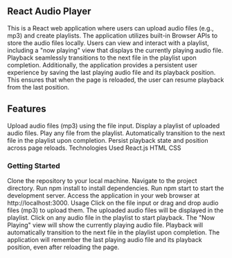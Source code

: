 ## React Audio Player
This is a React web application where users can upload audio files (e.g., mp3) and create playlists. The application utilizes built-in Browser APIs to store the audio files locally. Users can view and interact with a playlist, including a "now playing" view that displays the currently playing audio file. Playback seamlessly transitions to the next file in the playlist upon completion. Additionally, the application provides a persistent user experience by saving the last playing audio file and its playback position. This ensures that when the page is reloaded, the user can resume playback from the last position.

## Features
Upload audio files (mp3) using the file input.
Display a playlist of uploaded audio files.
Play any file from the playlist.
Automatically transition to the next file in the playlist upon completion.
Persist playback state and position across page reloads.
Technologies Used
React.js
HTML
CSS
### Getting Started
Clone the repository to your local machine.
Navigate to the project directory.
Run npm install to install dependencies.
Run npm start to start the development server.
Access the application in your web browser at http://localhost:3000.
Usage
Click on the file input or drag and drop audio files (mp3) to upload them.
The uploaded audio files will be displayed in the playlist.
Click on any audio file in the playlist to start playback.
The "Now Playing" view will show the currently playing audio file.
Playback will automatically transition to the next file in the playlist upon completion.
The application will remember the last playing audio file and its playback position, even after reloading the page.


